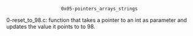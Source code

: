 						0x05-pointers_arrays_strings

0-reset_to_98.c: function that takes a pointer to an int as parameter and updates the value it points to to 98.
